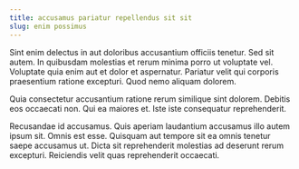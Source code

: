 ```yaml
---
title: accusamus pariatur repellendus sit sit
slug: enim possimus
---
```


Sint enim delectus in aut doloribus accusantium officiis tenetur. Sed sit autem. In quibusdam molestias et rerum minima porro ut voluptate vel. Voluptate quia enim aut et dolor et aspernatur. Pariatur velit qui corporis praesentium ratione excepturi. Quod nemo aliquam dolorem.

Quia consectetur accusantium ratione rerum similique sint dolorem. Debitis eos occaecati non. Qui ea maiores et. Iste iste consequatur reprehenderit.

Recusandae id accusamus. Quis aperiam laudantium accusamus illo autem ipsum sit. Omnis est esse. Quisquam aut tempore sit ea omnis tenetur saepe accusamus ut. Dicta sit reprehenderit molestias ad deserunt rerum excepturi. Reiciendis velit quas reprehenderit occaecati.

